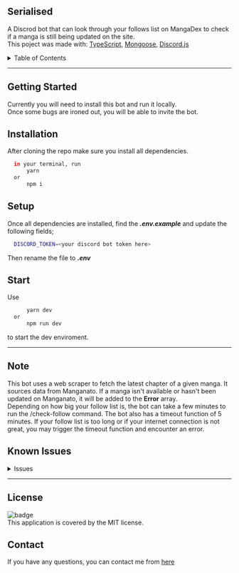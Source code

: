 ## Serialised

A Discrod bot that can look through your follows list on MangaDex to check if a manga is still being updated on the site.</br>
This poject was made with: [TypeScript](https://www.typescriptlang.org/), [Mongoose](https://mongoosejs.com/), [Discord.js](https://discord.js.org/)

<details>
<summary>Table of Contents</summary>
<ul> 
    <li><a href='#getting-started'>Getting Started</a></li>
    <li><a href="#installation">Installation</a></li>
    <li><a href="#setup">Setup</a></li>
    <li><a href="#start">Start</a></li>
    <li><a href="#note">Note</a></li>
    <li><a href='#known-issues'>Known Issues</a></li>
    <li><a href="#license">License</a></li>
    <li><a href="#contact">Contact</a></li> 
</details>

_______

## Getting Started
Currently you will need to install this bot and run it locally.
</br>Once some bugs are ironed out, you will be able to invite the bot.

## Installation

After cloning the repo make sure you install all dependencies.
  ```sh
    in your terminal, run
        yarn
    or
        npm i
  ```

## Setup

Once all dependencies are installed, find the ***.env.example*** and update the following fields;

  ```sh
    DISCORD_TOKEN=<your discord bot token here>
  ```

Then rename the file to ***.env***

## Start

Use
  ```sh
        yarn dev
    or
        npm run dev
  ```
to start the dev enviroment.

_______

## Note

This bot uses a web scraper to fetch the latest chapter of a given manga. It sources data from Manganato. If a manga isn't available or hasn't been updated on Manganato, it will be added to the **Error** array.
</br>Depending on how big your follow list is, the bot can take a few minutes to run the /check-follow command. The bot also has a timeout function of 5 minutes. If your follow list is too long or if your internet connection is not great, you may trigger the timeout function and encounter an error.


## Known Issues

<details>
<summary>Issues</summary>
<ul> 
    <li>The MangaDex API sometimes returns an unexpected value, causing a manga to be filtered into the Error array</li>
    <li>The tinmeout function around the modal submit function (src>config>discord>index>line 132) causes the server to crash.</li>
</details>

_______

## License

![badge](https://img.shields.io/badge/license-MIT-brightgreen)
<br />
This application is covered by the MIT license.


## Contact

If you have any questions, you can contact me from [here](https://www.miran-yasunori.com/contact)
